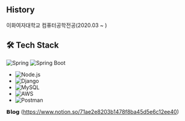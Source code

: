 ## History
이화여자대학교 컴퓨터공학전공(2020.03 ~ )
## 🛠 Tech Stack
 ![Spring](https://img.shields.io/badge/Spring-%236DB33F.svg?style=flat-square&logo=spring&logoColor=white)
 ![Spring Boot](https://img.shields.io/badge/Spring%20Boot-%236DB33F.svg?style=flat-square&logo=spring-boot&logoColor=white)
- ![Node.js](https://img.shields.io/badge/Node.js-%23339933.svg?style=flat-square&logo=nodedotjs&logoColor=white)
- ![Django](https://img.shields.io/badge/Django-%23092E20.svg?style=flat-square&logo=django&logoColor=white)
- ![MySQL](https://img.shields.io/badge/MySQL-%2300f.svg?style=flat-square&logo=mysql&logoColor=white)
- ![AWS](https://img.shields.io/badge/Amazon%20AWS-%23232F3E.svg?style=flat-square&logo=amazon-aws&logoColor=white)
- ![Postman](https://img.shields.io/badge/Postman-%23FF6C37.svg?style=flat-square&logo=postman&logoColor=white)

 
 𝗕𝗹𝗼𝗴 (https://www.notion.so/71ae2e8203b1478f8ba45d5e6c12ee40)

